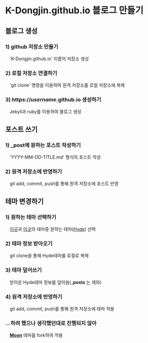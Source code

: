 # K-Dongjin.github.io 블로그 만들기
## 블로그 생성
### 1) github 저장소 만들기
　'K-Dongjin.github.io' 이름의 저장소 생성

### 2) 로컬 저장소 연결하기
　'git clone' 명령을 이용하여 원격 저장소를 로컬 저장소에 복제

### 3) https://_username_.github.io 생성하기
　Jekyll과 ruby를 이용하여 블로그 생성


## 포스트 쓰기
### 1) _post에 원하는 포스트 작성하기
　'YYYY-MM-DD-TITLE.md' 형식의 포스트 작성

### 2) 원격 저장소에 반영하기
　git add, commit, push를 통해 원격 저장소에 포스트 반영


## 테마 변경하기
### 1) 원하는 테마 선택하기
　[이곳](http://jekyllthemes.org/)과 [이곳](https://jekyllthemes.io/free)의 테마중 원하는 테마([Hyde](http://jekyllthemes.org/themes/hyde/)) 선택

### 2) 테마 정보 받아오기
　git clone을 통해 Hyde테마를 로컬로 복제

### 3) 테마 덮어쓰기
　받아온 Hyde테마 정보를 덮어씀(___posts__ 는 제외)

### 4) 원격 저장소에 반영하기
　git add, commit, push를 통해 원격 저장소에 테마 적용
 
### ...하려 했으나 생각했던대로 진행되지 않아
　[__Moon__](http://jekyllthemes.org/themes/moon/) 테마를 fork하여 적용
